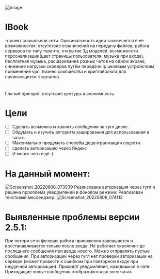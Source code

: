 ![image](https://user-images.githubusercontent.com/84613812/147426474-85751a47-9f96-41ce-b5c7-028277be2d97.png)

# IBook
-проект социальной сети. Оригинальность идеи заключается в её возможностях: отсутствие ограничений на передачу файлов, работа серверов по типу торента, открытие 3д моделей, возможности персонализации(цвет страницы пользователя, музыка при входе), бесплатная музыка, расшаривание разных чатов на одном экране, снижение нагрузки серверов путём передачи ip целевым устройствам, применение vpn, бизнес сообщества и криптаволюта для начинающихся стартапов.
#
Гланый принцип: отсутсвие цензуры и анонимность.
# Цели
- [ ] Сделать возможным хранить сообщения на гугл диске.
- [ ] Обдумать и изучить алгоритм хеширования для использования в чатах.
- [ ] Максимально продумать способы децентрализации соцсети.
- [ ] сделать авторизацию через Яндекс
- [ ] И много чего ещё :)
# На данный момент:
![Screenshot_20220808_073939](https://user-images.githubusercontent.com/84613812/183340567-191ca7aa-fbea-4752-a0a4-c7c566a29fc4.png)
Реализована авторизация через гугл и решена прроблема уведомлений в фоновом режиме:
Реализован текстовый мессенджер:
![Screenshot_20220808_074112](https://user-images.githubusercontent.com/84613812/183340692-cac69d28-5b95-49c7-8027-90ded5c2b58e.png)

# Выявленные проблемы версии 2.5.1:
При потери сети фоновая работа приложения завершается и восстанавливается только после входа.
Не работает скроллинг до последнего сообщения при вводе нового.
Можно отправлять пустые сообщения.
При авторизации через гугл нет проверки авторизации на сервере (может привести к ошибкам при повторном входе при неудачной авторизации).
Приходят уведомления, назодишься в чате.
Приходящие новые сообщения отображаются во всех чатах.
